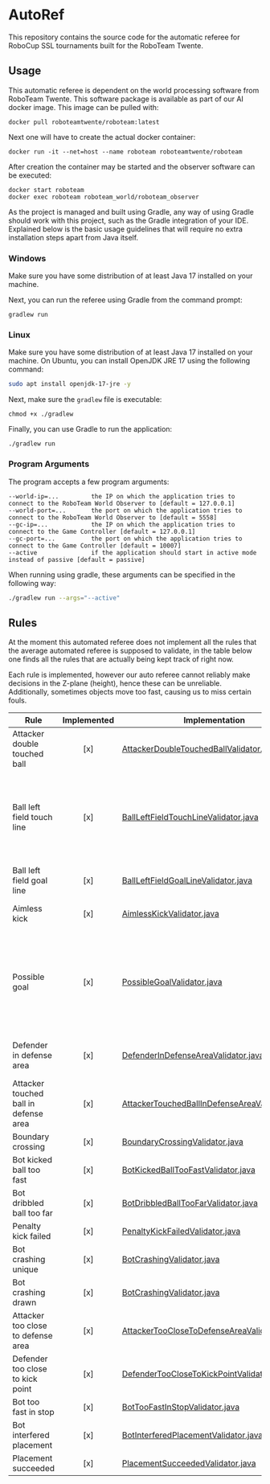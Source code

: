# AutoRef
This repository contains the source code for the automatic referee for RoboCup SSL tournaments built for the RoboTeam Twente.

## Usage
This automatic referee is dependent on the world processing software from RoboTeam Twente. This software package is 
available as part of our AI docker image. This image can be pulled with:
```
docker pull roboteamtwente/roboteam:latest
```

Next one will have to create the actual docker container:
```
docker run -it --net=host --name roboteam roboteamtwente/roboteam
```

After creation the container may be started and the observer software can be executed:
```
docker start roboteam
docker exec roboteam roboteam_world/roboteam_observer
```

As the project is managed and built using Gradle, any way of using Gradle should work with this project, such as the Gradle integration
of your IDE. Explained below is the basic usage guidelines that will require no extra installation steps apart from Java itself.

### Windows
Make sure you have some distribution of at least Java 17 installed on your machine.

Next, you can run the referee using Gradle from the command prompt:
```
gradlew run
```

### Linux
Make sure you have some distribution of at least Java 17 installed on your machine. On Ubuntu, you can install OpenJDK 
JRE 17 using the following command:
```bash
sudo apt install openjdk-17-jre -y
```

Next, make sure the `gradlew` file is executable:
```
chmod +x ./gradlew
```

Finally, you can use Gradle to run the application:
```
./gradlew run
```

### Program Arguments
The program accepts a few program arguments:
```
--world-ip=...         the IP on which the application tries to connect to the RoboTeam World Observer to [default = 127.0.0.1]
--world-port=...       the port on which the application tries to connect to the RoboTeam World Observer to [default = 5558]
--gc-ip=...            the IP on which the application tries to connect to the Game Controller [default = 127.0.0.1]
--gc-port=...          the port on which the application tries to connect to the Game Controller [default = 10007]
--active               if the application should start in active mode instead of passive [default = passive]
```

When running using gradle, these arguments can be specified in the following way:
```bash
./gradlew run --args="--active"
```

## Rules
At the moment this automated referee does not implement all the rules that the average automated referee is supposed to
validate, in the table below one finds all the rules that are actually being kept track of right now.

Each rule is implemented, however our auto referee cannot reliably make decisions in the Z-plane (height), hence these
can be unreliable. Additionally, sometimes objects move too fast, causing us to miss certain fouls.

| Rule                                  | Implemented | Implementation                                                                                                                                                                                                   | Notes                                                                          |
|---------------------------------------|:-----------:|------------------------------------------------------------------------------------------------------------------------------------------------------------------------------------------------------------------|--------------------------------------------------------------------------------|
| Attacker double touched ball          |     [x]     | [AttackerDoubleTouchedBallValidator.java](https://github.com/RoboTeamTwente/roboteam_autoref/blob/main/src/main/java/nl/roboteamtwente/autoref/validators/AttackerDoubleTouchedBallValidator.java)               | Failed the unittest when chipping                                              |
| Ball left field touch line            |     [x]     | [BallLeftFieldTouchLineValidator.java](https://github.com/RoboTeamTwente/roboteam_autoref/blob/main/src/main/java/nl/roboteamtwente/autoref/validators/BallLeftFieldTouchLineValidator.java)                     | Fails if the ball leaves mid-air, which is not supposed to happen              |
| Ball left field goal line             |     [x]     | [BallLeftFieldGoalLineValidator.java](https://github.com/RoboTeamTwente/roboteam_autoref/blob/main/src/main/java/nl/roboteamtwente/autoref/validators/BallLeftFieldGoalLineValidator.java)                       |                                                                                |
| Aimless kick                          |     [x]     | [AimlessKickValidator.java](https://github.com/RoboTeamTwente/roboteam_autoref/blob/main/src/main/java/nl/roboteamtwente/autoref/validators/AimlessKickValidator.java)                                           | Only applied in division B                                                     |
| Possible goal                         |     [x]     | [PossibleGoalValidator.java](https://github.com/RoboTeamTwente/roboteam_autoref/blob/main/src/main/java/nl/roboteamtwente/autoref/validators/PossibleGoalValidator.java)                                         | Goals are detected, but we cannot check whether the ball was kicked or chipped |
| Defender in defense area              |     [x]     | [DefenderInDefenseAreaValidator.java](https://github.com/RoboTeamTwente/roboteam_autoref/blob/main/src/main/java/nl/roboteamtwente/autoref/validators/DefenderInDefenseAreaValidator.java)                       | Failed the unittest when chipping                                              |
| Attacker touched ball in defense area |     [x]     | [AttackerTouchedBallInDefenseAreaValidator.java](https://github.com/RoboTeamTwente/roboteam_autoref/blob/main/src/main/java/nl/roboteamtwente/autoref/validators/AttackerTouchedBallInDefenseAreaValidator.java) | Failed the unittest when chipping                                              |
| Boundary crossing                     |     [x]     | [BoundaryCrossingValidator.java](https://github.com/RoboTeamTwente/roboteam_autoref/blob/main/src/main/java/nl/roboteamtwente/autoref/validators/BoundaryCrossingValidator.java)                                 |                                                                                |
| Bot kicked ball too fast              |     [x]     | [BotKickedBallTooFastValidator.java](https://github.com/RoboTeamTwente/roboteam_autoref/blob/main/src/main/java/nl/roboteamtwente/autoref/validators/BotKickedBallTooFastValidator.java)                         |                                                                                |
| Bot dribbled ball too far             |     [x]     | [BotDribbledBallTooFarValidator.java](https://github.com/RoboTeamTwente/roboteam_autoref/blob/main/src/main/java/nl/roboteamtwente/autoref/validators/BotDribbledBallTooFarValidator.java)                       |                                                                                |
| Penalty kick failed                   |     [x]     | [PenaltyKickFailedValidator.java](https://github.com/RoboTeamTwente/roboteam_autoref/blob/main/src/main/java/nl/roboteamtwente/autoref/validators/PenaltyKickFailedValidator.java)                               |                                                                                |
| Bot crashing unique                   |     [x]     | [BotCrashingValidator.java](https://github.com/RoboTeamTwente/roboteam_autoref/blob/main/src/main/java/nl/roboteamtwente/autoref/validators/BotCrashingValidator.java)                                           |                                                                                |
| Bot crashing drawn                    |     [x]     | [BotCrashingValidator.java](https://github.com/RoboTeamTwente/roboteam_autoref/blob/main/src/main/java/nl/roboteamtwente/autoref/validators/BotCrashingValidator.java)                                           |                                                                                |
| Attacker too close to defense area    |     [x]     | [AttackerTooCloseToDefenseAreaValidator.java](https://github.com/RoboTeamTwente/roboteam_autoref/blob/main/src/main/java/nl/roboteamtwente/autoref/validators/AttackerTooCloseToDefenseAreaValidator.java)       |                                                                                |
| Defender too close to kick point      |     [x]     | [DefenderTooCloseToKickPointValidator.java](https://github.com/RoboTeamTwente/roboteam_autoref/blob/main/src/main/java/nl/roboteamtwente/autoref/validators/DefenderTooCloseToKickPointValidator.java)           |                                                                                |
| Bot too fast in stop                  |     [x]     | [BotTooFastInStopValidator.java](https://github.com/RoboTeamTwente/roboteam_autoref/blob/main/src/main/java/nl/roboteamtwente/autoref/validators/BotTooFastInStopValidator.java)                                 |                                                                                |
| Bot interfered placement              |     [x]     | [BotInterferedPlacementValidator.java](https://github.com/RoboTeamTwente/roboteam_autoref/blob/main/src/main/java/nl/roboteamtwente/autoref/validators/BotInterferedPlacementValidator.java)                     |                                                                                |
| Placement succeeded                   |     [x]     | [PlacementSucceededValidator.java](https://github.com/RoboTeamTwente/roboteam_autoref/blob/main/src/main/java/nl/roboteamtwente/autoref/validators/PlacementSucceededValidator.java)                             |                                                                                |


